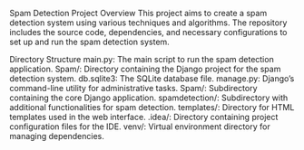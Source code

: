 Spam Detection
Project Overview
This project aims to create a spam detection system using various techniques and algorithms. The repository includes the source code, dependencies, and necessary configurations to set up and run the spam detection system.

Directory Structure
main.py: The main script to run the spam detection application.
Spam/: Directory containing the Django project for the spam detection system.
db.sqlite3: The SQLite database file.
manage.py: Django’s command-line utility for administrative tasks.
Spam/: Subdirectory containing the core Django application.
spamdetection/: Subdirectory with additional functionalities for spam detection.
templates/: Directory for HTML templates used in the web interface.
.idea/: Directory containing project configuration files for the IDE.
venv/: Virtual environment directory for managing dependencies.
